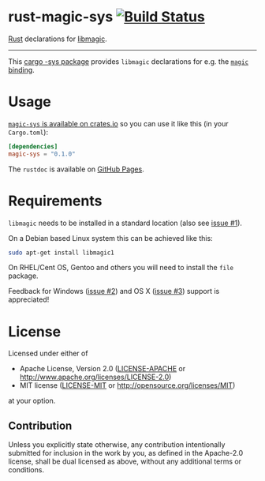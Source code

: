 rust-magic-sys [![Build Status](https://travis-ci.org/robo9k/rust-magic-sys.svg?branch=master)](https://travis-ci.org/robo9k/rust-magic-sys)
==============

[Rust](http://www.rust-lang.org/) declarations for [libmagic](http://darwinsys.com/file/).

---

This [cargo -sys package](http://doc.crates.io/build-script.html#*-sys-packages) provides `libmagic` declarations for e.g. the [`magic` binding](https://github.com/robo9k/rust-magic).


# Usage

[`magic-sys` is available on crates.io](https://crates.io/crates/magic-sys) so you can use it like this (in your `Cargo.toml`):

```toml
[dependencies]
magic-sys = "0.1.0"
```

The `rustdoc` is available on [GitHub Pages](https://robo9k.github.io/rust-magic-sys/magic_sys/).

# Requirements

`libmagic` needs to be installed in a standard location (also see [issue #1](https://github.com/robo9k/rust-magic-sys/issues/1)).

On a Debian based Linux system this can be achieved like this:
```sh
sudo apt-get install libmagic1
```

On RHEL/Cent OS, Gentoo and others you will need to install the `file` package.

Feedback for Windows ([issue #2](https://github.com/robo9k/rust-magic-sys/issues/2)) and OS X ([issue #3](https://github.com/robo9k/rust-magic-sys/issues/3)) support is appreciated!

# License

Licensed under either of
 * Apache License, Version 2.0 ([LICENSE-APACHE](LICENSE-APACHE) or http://www.apache.org/licenses/LICENSE-2.0)
 * MIT license ([LICENSE-MIT](LICENSE-MIT) or http://opensource.org/licenses/MIT)

at your option.

## Contribution

Unless you explicitly state otherwise, any contribution intentionally submitted
for inclusion in the work by you, as defined in the Apache-2.0 license, shall be dual licensed as above, without any
additional terms or conditions.
